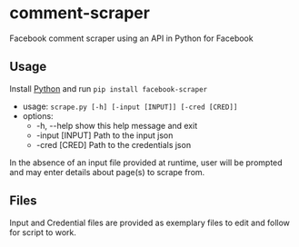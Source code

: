 # comment-scraper
Facebook comment scraper using an API in Python for Facebook

## Usage
Install [Python](https://python.org) and run `pip install facebook-scraper`
- usage: `scrape.py [-h] [-input [INPUT]] [-cred [CRED]]`
- options:
  - -h, --help      show this help message and exit
  - -input [INPUT]  Path to the input json
  - -cred [CRED]    Path to the credentials json

In the absence of an input file provided at runtime, user will be prompted and may enter details about page(s) to scrape from.

## Files
Input and Credential files are provided as exemplary files to edit and follow for script to work.